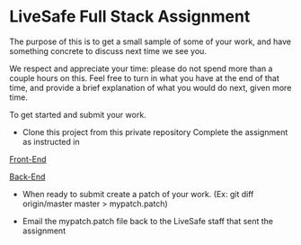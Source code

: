 # LiveSafe Full Stack Assignment

The purpose of this is to get a small sample of some of your work, and have something
concrete to discuss next time we see you.

We respect and appreciate your time: please do not spend more than a couple hours on
this. Feel free to turn in what you have at the end of that time, and provide a brief explanation of
what you would do next, given more time.

To get started and submit your work.

* Clone this project from this private repository Complete the assignment as instructed in

[Front-End](frontend/README.md)

[Back-End](backend/README.md)

* When ready to submit create a patch of your work. (Ex: git diff origin/master master > mypatch.patch)

* Email the mypatch.patch file back to the LiveSafe staff that sent the assignment
